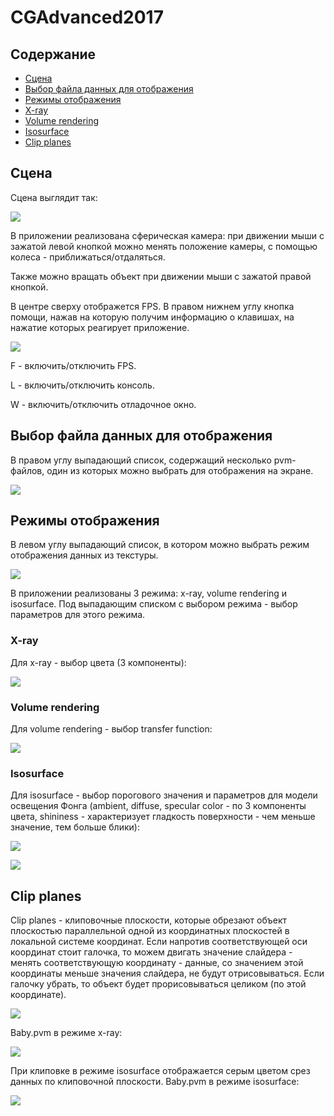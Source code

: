 # CGAdvanced2017

## Содержание

* [Сцена](#Сцена)
* [Выбор файла данных для отображения](#Выбор-файла-данных-для-отображения)
* [Режимы отображения](#Режимы-отображения)
* [X-ray](#x-ray)
* [Volume rendering](#volume-rendering)
* [Isosurface](#isosurface)
* [Clip planes](#clip-planes)

## Сцена

Сцена выглядит так:

<img
  src="img/scene.PNG"
/>

В приложении реализована сферическая камера: при движении мыши с зажатой левой кнопкой можно менять положение камеры, 
с помощью колеса - приближаться/отдаляться. 

Также можно вращать объект при движении мыши с зажатой правой кнопкой.

В центре сверху отображется FPS.
В правом нижнем углу кнопка помощи, нажав на которую получим информацию о клавишах, на нажатие которых реагирует приложение.

<img
  src="img/help.PNG"
/>

F - включить/отключить FPS.

L - включить/отключить консоль.

W - включить/отключить отладочное окно.

## Выбор файла данных для отображения

В правом углу выпадающий список, содержащий несколько pvm-файлов, один из которых можно выбрать для отображения на экране.

<img
  src="img/texture_file.PNG"
/>

## Режимы отображения

В левом углу выпадающий список, в котором можно выбрать режим отображения данных из текстуры.

<img
  src="img/mode.PNG"
/>

В приложении реализованы 3 режима: x-ray, volume rendering и isosurface. Под выпадающим списком с выбором режима - выбор параметров для этого режима.

### X-ray

Для x-ray - выбор цвета (3 компоненты):

<img
  src="img/x-ray.PNG"
/>

### Volume rendering

Для volume rendering - выбор transfer function:

<img
  src="img/volume_rendering.PNG"
/>

### Isosurface

Для isosurface - выбор порогового значения и параметров для модели освещения Фонга 
(ambient, diffuse, specular color - по 3 компоненты цвета, 
shininess - характеризует гладкость поверхности - чем меньше значение, тем больше блики):

<img
  src="img/isosurface.PNG"
/>

<img
  src="img/shininess.PNG"
/>

## Clip planes

Clip planes - клиповочные плоскости, которые обрезают объект плоскостью параллельной одной из координатных плоскостей в локальной системе координат.
Если напротив соответствующей оси координат стоит галочка, то можем двигать значение слайдера - менять соответствующую координату - данные, 
со значением этой координаты меньше значения слайдера, не будут отрисовываться. 
Если галочку убрать, то объект будет прорисовываться целиком (по этой координате).

<img
  src="img/clip_planes.PNG"
/>

Baby.pvm в режиме x-ray:

<img
  src="img/x-ray_clipX.PNG"
/>

При клиповке в режиме isosurface отображается серым цветом срез данных по клиповочной плоскости.
Baby.pvm в режиме isosurface:

<img
  src="img/isosurface_clipX.PNG"
/>

